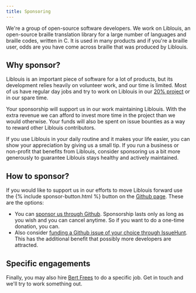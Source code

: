 ```yaml
---
title: Sponsoring
---
```


We're a group of open-source software developers. We work on
Liblouis, an open-source braille translation library for a large
number of languages and braille codes, written in C. It is used in
many products and if you're a braille user, odds are you have come
across braille that was produced by Liblouis.

## Why sponsor?

Liblouis is an important piece of software for a lot of products, but
its development relies heavily on volunteer work, and our time is
limited. Most of us have regular day jobs and try to work on Liblouis
in our [20% project](https://en.wikipedia.org/wiki/20%25_Project) or
in our spare time.

Your sponsorship will support us in our work maintaining
Liblouis. With the extra revenue we can afford to invest more time in
the project than we would otherwise. Your funds will also be spent on
issue bounties as a way to reward other Liblouis contributors.

If you use Liblouis in your daily routine and it makes your life
easier, you can show your appreciation by giving us a small tip. If
you run a business or non-profit that benefits from Liblouis, consider
sponsoring us a bit more generously to guarantee Liblouis stays
healthy and actively maintained.

## How to sponsor?

If you would like to support us in our efforts to move Liblouis
forward use the {% include sponsor-button.html %} button on the
[Github page](https://github.com/liblouis/liblouis). These are the
options:
- You can [sponsor us through
  Github](https://github.com/sponsors/bertfrees). Sponsorship
  lasts only as long as you wish and you can cancel anytime. So if you
  want to do a one-time donation, you can.
- Also consider [funding a Github issue of your choice through
  IssueHunt](https://issuehunt.io/r/liblouis/liblouis/issues). This
  has the additional benefit that possibly more developers are
  attracted.

## Specific engagements

Finally, you may also hire [Bert Frees](https://github.com/bertfrees)
to do a specific job. Get in touch and we'll try to work something
out.
